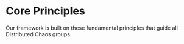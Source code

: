 # Core Principles

Our framework is built on these fundamental principles that guide all Distributed Chaos groups.

